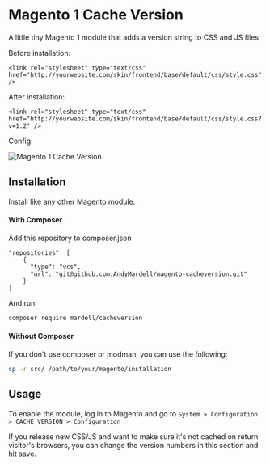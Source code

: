 # Magento 1 Cache Version
A little tiny Magento 1 module that adds a version string to CSS and JS files

Before installation:

`<link rel="stylesheet" type="text/css" href="http://yourwebsite.com/skin/frontend/base/default/css/style.css" />`

After installation:

`<link rel="stylesheet" type="text/css" href="http://yourwebsite.com/skin/frontend/base/default/css/style.css?v=1.2" />`

Config:

![Magento 1 Cache Version](https://i.imgur.com/FcodxV6.png)

## Installation
Install like any other Magento module.

#### With Composer

Add this repository to composer.json

```
"repositories": [
    {
      "type": "vcs",
      "url": "git@github.com:AndyMardell/magento-cacheversion.git"
    }
]
```
And run
```bash
composer require mardell/cacheversion
```

#### Without Composer

If you don't use composer or modman, you can use the following:

```bash
cp -r src/ /path/to/your/magento/installation
```

## Usage

To enable the module, log in to Magento and go to `System > Configuration > CACHE VERSION > Configuration`

If you release new CSS/JS and want to make sure it's not cached on return visitor's browsers, you can change the version numbers in this section and hit save.
